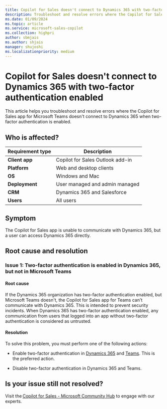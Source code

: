 ```yaml
---
title: Copilot for Sales doesn't connect to Dynamics 365 with two-factor authentication enabled
description: Troubleshoot and resolve errors where the Copilot for Sales app for Microsoft Teams doesn't connect to Dynamics 365 when two-factor authentication is enabled.
ms.date: 01/09/2024
ms.topic: article
ms.service: microsoft-sales-copilot
ms.collection: highpri
author: sbmjais
ms.author: shjais
manager: shujoshi
ms.localizationpriority: medium
---
```


# Copilot for Sales doesn't connect to Dynamics 365 with two-factor authentication enabled

This article helps you troubleshoot and resolve errors where the Copilot for Sales app for Microsoft Teams doesn't connect to Dynamics 365 when two-factor authentication is enabled.

## Who is affected?

| Requirement type |Description  |
|---------|---------|
|**Client app**     |  Copilot for Sales Outlook add-in        |
|**Platform**     | Web and desktop clients         |
|**OS**     | Windows and Mac         |
|**Deployment**     | User managed and admin managed       |
|**CRM**     | Dynamics 365 and Salesforce        |
|**Users**     | All users   |

## Symptom

The Copilot for Sales app is unable to communicate with Dynamics 365, but a user can access Dynamics 365 directly. 

## Root cause and resolution

### Issue 1: Two-factor authentication is enabled in Dynamics 365, but not in Microsoft Teams

#### Root cause

If the Dynamics 365 organization has two-factor authentication enabled, but Microsoft Teams doesn't, the Copilot for Sales app for Teams can't communicate with Dynamics 365. This is intended to prevent security incidents. When Dynamics 365 has two-factor authentication enabled, any communication from users that logged into an app without two-factor authentication is considered as untrusted.

#### Resolution

To solve this problem, you must perform one of the following actions:

- Enable two-factor authentication in [Dynamics 365](/azure/active-directory/conditional-access/concept-conditional-access-cloud-apps#microsoft-cloud-applications) and [Teams](/microsoft-365/admin/security-and-compliance/set-up-multi-factor-authentication?view=o365-worldwide&preserve-view=true). This is the preferred action.
 
- Disable two-factor authentication in Dynamics 365 and Teams.

## Is your issue still not resolved?

Visit the [Copilot for Sales - Microsoft Community Hub](https://techcommunity.microsoft.com/t5/viva-sales/bd-p/VivaSales) to engage with our experts.